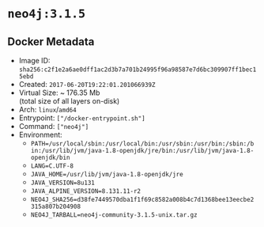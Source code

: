 # `neo4j:3.1.5`

## Docker Metadata

- Image ID: `sha256:c2f1e2a6ae0dff1ac2d3b7a701b24995f96a98587e7d6bc309907ff1bec15ebd`
- Created: `2017-06-20T19:22:01.201066939Z`
- Virtual Size: ~ 176.35 Mb  
  (total size of all layers on-disk)
- Arch: `linux`/`amd64`
- Entrypoint: `["/docker-entrypoint.sh"]`
- Command: `["neo4j"]`
- Environment:
  - `PATH=/usr/local/sbin:/usr/local/bin:/usr/sbin:/usr/bin:/sbin:/bin:/usr/lib/jvm/java-1.8-openjdk/jre/bin:/usr/lib/jvm/java-1.8-openjdk/bin`
  - `LANG=C.UTF-8`
  - `JAVA_HOME=/usr/lib/jvm/java-1.8-openjdk/jre`
  - `JAVA_VERSION=8u131`
  - `JAVA_ALPINE_VERSION=8.131.11-r2`
  - `NEO4J_SHA256=d38fe7449570dba1f1f69c8582a008b4c7d1368bee13eecbe2315a807b204908`
  - `NEO4J_TARBALL=neo4j-community-3.1.5-unix.tar.gz`
